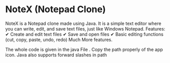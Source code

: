 # NoteX (Notepad Clone)
NoteX is a Notepad clone made using Java. It is a simple text editor where you can write, edit, and save text files, just like Windows Notepad.
Features:
✔ Create and edit text files
✔ Save and open files
✔ Basic editing functions (cut, copy, paste, undo, redo)
Much More features.

The whole code is given in the java File .
Copy the path properly of the app icon.
Java also supports forward slashes in path
